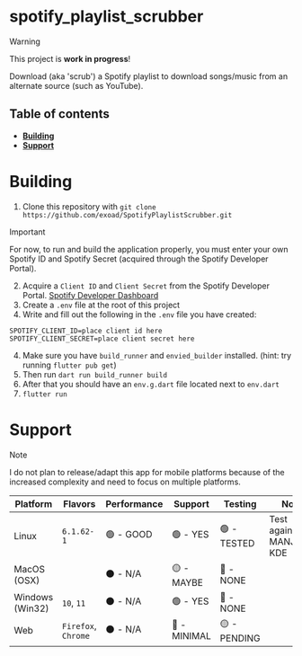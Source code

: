 # spotify_playlist_scrubber

> [!WARNING]
> This project is **work in progress**!

Download (aka 'scrub') a Spotify playlist to download songs/music from an alternate source (such as YouTube).

## Table of contents

* [**Building**](#building)
* [**Support**](#support)

# Building

1.  Clone this repository with `git clone https://github.com/exoad/SpotifyPlaylistScrubber.git`

> [!IMPORTANT]
> For now, to run and build the application properly, you must enter your own Spotify ID and Spotify Secret (acquired through the Spotify Developer Portal).

2. Acquire a `Client ID` and `Client Secret` from the Spotify Developer Portal. [Spotify Developer Dashboard](https://developer.spotify.com/dashboard)
3. Create a `.env` file at the root of this project
4. Write and fill out the following in the `.env` file you have created:
```
SPOTIFY_CLIENT_ID=place client id here
SPOTIFY_CLIENT_SECRET=place client secret here
```
4. Make sure you have `build_runner` and `envied_builder` installed. (hint: try running `flutter pub get`)
5. Then run `dart run build_runner build`
6. After that you should have an `env.g.dart` file located next to `env.dart`
7. `flutter run`

# Support

> [!NOTE]
> I do not plan to release/adapt this app for mobile platforms because of the increased complexity and need to focus on multiple platforms.

| Platform        	| Flavors             	| Performance 	| Support     	| Testing     	| Notes                    	|
|-----------------	|---------------------	|-------------	|-------------	|-------------	|--------------------------	|
| Linux           	| `6.1.62-1`          	| 🟢 - GOOD    	| 🟢 - YES     	| 🟢 - TESTED  	| Test against MANJARO-KDE 	|
| MacOS (OSX)     	|                     	| ⚫ - N/A     	| 🟡 - MAYBE   	| 🔴 - NONE    	|                          	|
| Windows (Win32) 	| `10`, `11`          	| ⚫ - N/A     	| 🟢 - YES     	| 🔴 - NONE    	|                          	|
| Web             	| `Firefox`, `Chrome` 	| ⚫ - N/A     	| 🔴 - MINIMAL 	| 🟡 - PENDING 	|                          	|
